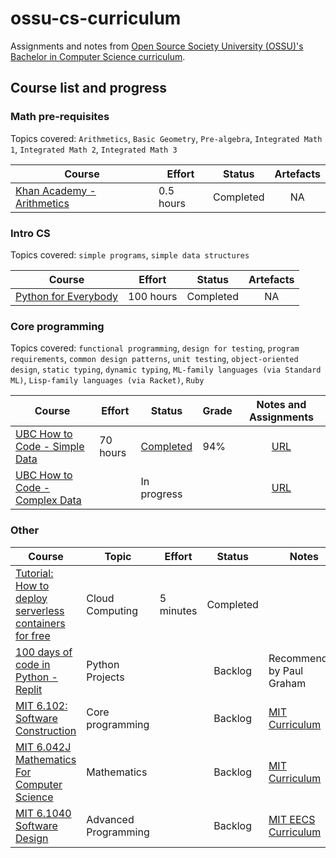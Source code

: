 # ossu-cs-curriculum

Assignments and notes from [Open Source Society University (OSSU)'s Bachelor in Computer Science curriculum](https://github.com/ossu/computer-science).

## Course list and progress

### Math pre-requisites

Topics covered: `Arithmetics`, `Basic Geometry`, `Pre-algebra`, `Integrated Math 1`, `Integrated Math 2`, `Integrated Math 3`

| Course | Effort | Status | Artefacts |
| --- | --- | --- | :-: |
| [Khan Academy - Arithmetics](https://www.khanacademy.org/math/arithmetic)| 0.5 hours | Completed | NA |


### Intro CS

Topics covered: `simple programs`, `simple data structures`

| Course | Effort | Status | Artefacts |
| --- | --- | --- | :-: |
| [Python for Everybody](https://www.py4e.com/)| 100 hours | Completed | NA |

### Core programming

Topics covered: `functional programming`, `design for testing`, `program requirements`, `common design patterns`, `unit testing`, `object-oriented design`, `static typing`, `dynamic typing`, `ML-family languages (via Standard ML)`, `Lisp-family languages (via Racket)`, `Ruby`

| Course | Effort | Status |  Grade |  Notes and Assignments |
| --- | --- | --- | --- | :-: |
| [UBC How to Code - Simple Data ](https://www.edx.org/course/how-to-code-simple-data) | 70 hours | [Completed](https://courses.edx.org/certificates/3cbdbcc7b50447bcabb7723a0493929a) | 94% | [URL](./core-programming/course-how-to-code-simple-data-ubc/README.md) |
| [UBC How to Code - Complex Data](https://learning.edx.org/course/course-v1:UBCx+HtC2x+2T2017/home) |  | In progress |  | [URL](./core-programming/course-how-to-code-complex-data-ubc) |



### Other

| Course | Topic | Effort | Status | Notes |
| --- | --- | --- | :-: | --- |
| [Tutorial: How to deploy serverless containers for free](https://www.youtube.com/watch?v=cw34KMPSt4k)| Cloud Computing | 5 minutes | Completed | | 
| [100 days of code in Python - Replit](https://replit.com/learn/100-days-of-python)| Python Projects |  | Backlog | Recommended by Paul Graham |
| [MIT 6.102: Software Construction](https://web.mit.edu/6.102/www/sp23/) | Core programming | | Backlog | [MIT Curriculum](https://catalog.mit.edu/degree-charts/computer-science-engineering-course-6-3/) | 
| [MIT 6.042J Mathematics For Computer Science](https://ocw.mit.edu/courses/6-042j-mathematics-for-computer-science-fall-2010/) | Mathematics | | Backlog | [MIT Curriculum](https://catalog.mit.edu/degree-charts/computer-science-engineering-course-6-3/) | 
| [MIT 6.1040 Software Design](https://61040-fa23.github.io/) | Advanced Programming | | Backlog | [MIT EECS Curriculum](https://catalog.mit.edu/degree-charts/eecs-subject-groupings/#advancedundergraduate2text) | 





